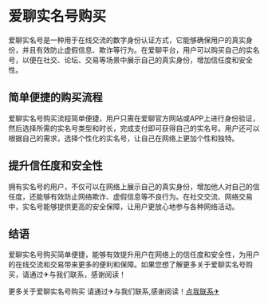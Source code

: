 # 爱聊实名号购买

爱聊实名号是一种用于在线交流的数字身份认证方式，它能够确保用户的真实身份，并且有效防止虚假信息、欺诈等行为。在爱聊平台，用户可以购买自己的实名号，以便在社交、论坛、交易等场景中展示自己的真实身份，增加信任度和安全性。

## 简单便捷的购买流程

爱聊实名号购买流程简单便捷，用户只需在爱聊官方网站或APP上进行身份验证，然后选择所需的实名号类型和时长，完成支付即可获得自己的实名号。用户还可以根据自己的需求，选择个性化的实名号，让自己在网络上更加个性和独特。

## 提升信任度和安全性

拥有实名号的用户，不仅可以在网络上展示自己的真实身份，增加他人对自己的信任度，还能够有效防止网络欺诈、虚假信息等不良行为。在社交交流、网络交易中，实名号能够提供更高的安全保障，让用户更放心地参与各种网络活动。

## 结语

爱聊实名号购买简单便捷，能够有效提升用户在网络上的信任度和安全性，为用户的在线交流和交易带来更多的便利和保障。如果您想了解更多关于爱聊实名号购买，请通过✈与我们联系，感谢阅读！

更多关于爱聊实名号购买 请通过✈与我们联系,感谢阅读！[点我联系✈](https://cn.G208.com)